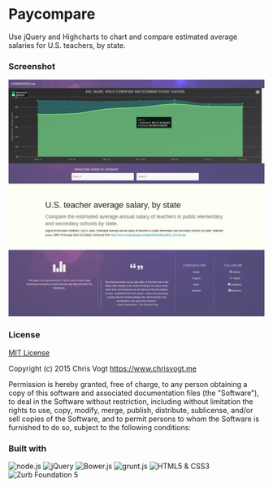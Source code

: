 # Paycompare

Use jQuery and Highcharts to chart and compare estimated average salaries for U.S. teachers, by state.

### Screenshot

[![paycompare.chrisvogt.me](/app/images/screenshot.jpg)](http://paycompare.chrisvogt.me)

### License

[MIT License](LICENSE.md)

Copyright (c) 2015 Chris Vogt https://www.chrisvogt.me

Permission is hereby granted, free of charge, to any person obtaining a copy
of this software and associated documentation files (the "Software"), to deal
in the Software without restriction, including without limitation the rights
to use, copy, modify, merge, publish, distribute, sublicense, and/or sell
copies of the Software, and to permit persons to whom the Software is
furnished to do so, subject to the following conditions:

### Built with

<p align="left">
	<img src="https://upload.wikimedia.org/wikipedia/commons/d/d9/Node.js_logo.svg" alt="node.js" height="48">
	<img src="http://upload.wikimedia.org/wikipedia/en/9/9e/JQuery_logo.svg" alt="jQuery" height="48">
	<img src="http://bower.io/img/bower-logo.svg" alt="Bower.js" height="48">
	<img src="http://gruntjs.com/img/grunt-logo-no-wordmark.svg" alt="grunt.js" height="48">
	<img src="https://upload.wikimedia.org/wikipedia/commons/1/1b/CSS3_and_HTML5_badges.svg" alt="HTML5 &amp; CSS3" height="48">
	<img src="http://foundation.zurb.com/assets/img/support/goodies/why-the-yeti.svg" alt="Zurb Foundation 5" height="48">
</p>